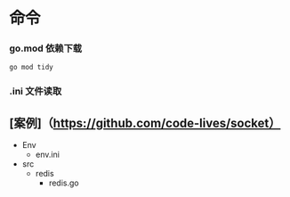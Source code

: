 # 命令
### go.mod 依赖下载
```
go mod tidy
```
### .ini 文件读取
## [案例]（https://github.com/code-lives/socket）
 - Env
    - env.ini
 - src
    - redis
      - redis.go
